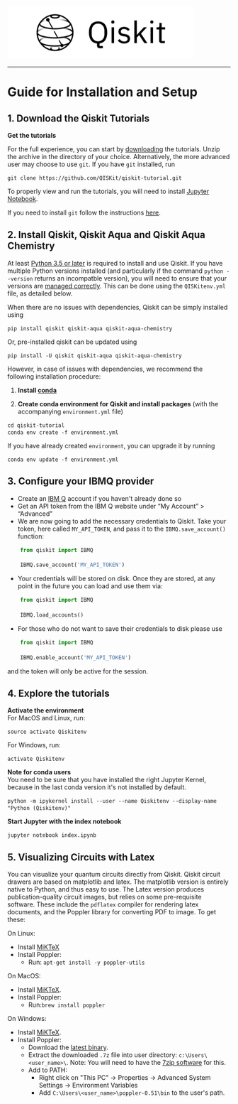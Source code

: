 
<img src="images/qiskit-heading.gif" >

***

# Guide for Installation and Setup

## 1. Download the Qiskit Tutorials

**Get the tutorials**<BR>

For the full experience, you can start by [downloading](https://github.com/QISKit/qiskit-tutorial/archive/master.zip) the tutorials. Unzip the archive in the directory of your choice. Alternatively, the more advanced user may choose to use `git`. If you have `git` installed, run

```
git clone https://github.com/QISKit/qiskit-tutorial.git
```

To properly view and run the tutorials, you will need to install [Jupyter Notebook](https://jupyter.readthedocs.io/en/latest/install.html).

If you need to install `git` follow the instructions [here](https://help.github.com/articles/set-up-git/).


## 2. Install Qiskit, Qiskit Aqua and Qiskit Aqua Chemistry

At least [Python 3.5 or later](https://www.python.org/downloads/) is required to install and use Qiskit. If you have multiple Python versions installed (and particularly if the command `python --version` returns an incompatble version), you will need to ensure that your versions are [managed correctly](https://conda.io/docs/user-guide/tasks/manage-python.html). This can be done using the `QISKitenv.yml` file, as detailed below.

When there are no issues with dependencies, Qiskit can be simply installed using

```
pip install qiskit qiskit-aqua qiskit-aqua-chemistry
```

Or, pre-installed qiskit can be updated using

```
pip install -U qiskit qiskit-aqua qiskit-aqua-chemistry
```

However, in case of issues with dependencies, we recommend the following installation procedure:

1. **Install [conda](https://conda.io/docs/index.html)**

2. **Create conda environment for Qiskit and install packages** (with the accompanying `environment.yml` file)

```
cd qiskit-tutorial
conda env create -f environment.yml
```

If you have already created `environment`, you can upgrade it by running

```
conda env update -f environment.yml
```


## 3. Configure your IBMQ provider

-  Create an [IBM Q](https://quantumexperience.ng.bluemix.net) account if
   you haven't already done so
-  Get an API token from the IBM Q website under “My
   Account” > “Advanced”
-  We are now going to add the necessary credentials to Qiskit. Take your token, here called `MY_API_TOKEN`, 
   and pass it to the `IBMQ.save_account()` function:

```python
    from qiskit import IBMQ

    IBMQ.save_account('MY_API_TOKEN')
```

-  Your credentials will be stored on disk. Once they are stored, at any point in the future you can load and use 
   them via:

```python
    from qiskit import IBMQ

    IBMQ.load_accounts()
```

-  For those who do not want to save their credentials to disk please use

```python
    from qiskit import IBMQ

    IBMQ.enable_account('MY_API_TOKEN')
```

and the token will only be active for the session. 


## 4. Explore the tutorials

**Activate the environment**<BR>
For MacOS and Linux, run:

```
source activate Qiskitenv
```

For Windows, run:

```
activate Qiskitenv
```
**Note for conda users**<BR>
You need to be sure that you have installed the right Jupyter Kernel, because in the last conda version it's not installed by default.

```
python -m ipykernel install --user --name Qiskitenv --display-name "Python (Qiskitenv)"
```

**Start Jupyter with the index notebook**<BR>

```
jupyter notebook index.ipynb
```

## 5. Visualizing Circuits with Latex
You can visualize your quantum circuits directly from Qiskit. Qiskit circuit drawers are based on matplotlib and latex. The matplotlib version is entirely native to Python, and thus easy to use. The Latex version produces publication-quality circuit images, but relies on some pre-requisite software. These include the `pdflatex` compiler for rendering latex documents, and the Poppler library for converting PDF to image. To get these:

On Linux:

- Install [MiKTeX](https://miktex.org/download#unx)
- Install Poppler:
	- Run: ```apt-get install -y poppler-utils```

On MacOS:

- Install [MiKTeX](https://miktex.org/download).
- Install Poppler:
	- Run:```brew install poppler```

On Windows:

- Install [MiKTeX](https://miktex.org/download).
- Install Poppler:
	- Download the [latest binary](http://blog.alivate.com.au/wp-content/uploads/2017/01/poppler-0.51_x86.7z).
	- Extract the downloaded `.7z` file into user directory:
`c:\Users\<user_name>\`.
Note: You will need to have the [7zip software](https://www.7-zip.org/download.html) for this.
	- Add to PATH:
		- Right click on "This PC" -> Properties -> Advanced System Settings -> Environment Variables
		- Add `C:\Users\<user_name>\poppler-0.51\bin` to the user's path.
